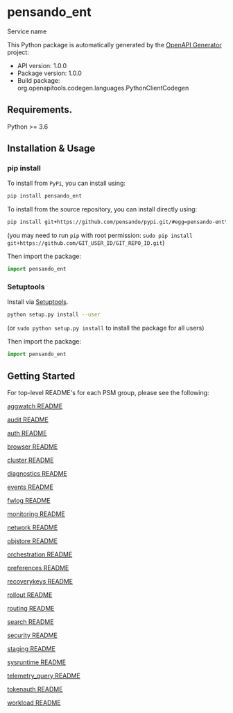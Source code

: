 # pensando_ent
Service name



This Python package is automatically generated by the [OpenAPI Generator](https://openapi-generator.tech) project:

- API version: 1.0.0
- Package version: 1.0.0
- Build package: org.openapitools.codegen.languages.PythonClientCodegen

## Requirements.

Python >= 3.6

## Installation & Usage
### pip install

To install from `PyPi`, you can install using:

```sh
pip install pensando_ent
```

To install from the source repository, you can install directly using:

```sh
pip install git+https://github.com/pensando/pypi.git/#egg=pensando-ent\&subdirectory=src_ent
```
(you may need to run `pip` with root permission: `sudo pip install git+https://github.com/GIT_USER_ID/GIT_REPO_ID.git`)

Then import the package:
```python
import pensando_ent
```

### Setuptools

Install via [Setuptools](http://pypi.python.org/pypi/setuptools).

```sh
python setup.py install --user
```
(or `sudo python setup.py install` to install the package for all users)

Then import the package:
```python
import pensando_ent
```

## Getting Started

For top-level README's for each PSM group, please see the following:

[aggwatch README](psm/docs/aggwatch/README.md)

[audit README](psm/docs/audit/README.md)

[auth README](psm/docs/auth/README.md)

[browser README](psm/docs/browser/README.md)

[cluster README](psm/docs/cluster/README.md)

[diagnostics README](psm/docs/diagnostics/README.md)

[events README](psm/docs/events/README.md)

[fwlog README](psm/docs/fwlog/README.md)

[monitoring README](psm/docs/monitoring/README.md)

[network README](psm/docs/network/README.md)

[objstore README](psm/docs/objstore/README.md)

[orchestration README](psm/docs/orchestration/README.md)

[preferences README](psm/docs/preferences/README.md)

[recoverykeys README](psm/docs/recoverykeys/README.md)

[rollout README](psm/docs/rollout/README.md)

[routing README](psm/docs/routing/README.md)

[search README](psm/docs/search/README.md)

[security README](psm/docs/security/README.md)

[staging README](psm/docs/staging/README.md)

[sysruntime README](psm/docs/sysruntime/README.md)

[telemetry_query README](psm/docs/telemetry_query/README.md)

[tokenauth README](psm/docs/tokenauth/README.md)

[workload README](psm/docs/workload/README.md)


